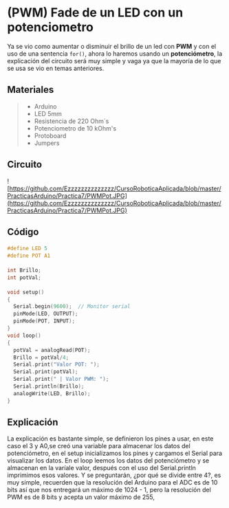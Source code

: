 # (PWM) Fade de un LED con un potenciometro

Ya se vio como aumentar o disminuir el brillo de un led con **PWM** y con el uso de una sentencia ``for()``, ahora lo haremos usando un **potenciómetro**, la explicación del circuito será muy simple y vaga ya que la mayoría de lo que se usa se vio en temas anteriores.

## Materiales
> - Arduino
> - LED 5mm 
> - Resistencia de 220 Ohm´s
> - Potenciometro de 10 kOhm's
> - Protoboard
> - Jumpers

## Circuito
![https://github.com/Ezzzzzzzzzzzzzz/CursoRoboticaAplicada/blob/master/PracticasArduino/Practica7/PWMPot.JPG](https://github.com/Ezzzzzzzzzzzzzz/CursoRoboticaAplicada/blob/master/PracticasArduino/Practica7/PWMPot.JPG)

## Código
```c 
#define LED 5
#define POT A1

int Brillo;
int potVal;

void setup()
{
  Serial.begin(9600);  // Monitor serial
  pinMode(LED, OUTPUT);
  pinMode(POT, INPUT);
}
void loop()
{
  potVal = analogRead(POT);
  Brillo = potVal/4;
  Serial.print("Valor POT: ");
  Serial.print(potVal);
  Serial.print(" | Valor PWM: ");
  Serial.println(Brillo); 
  analogWrite(LED, Brillo);
}
```

## Explicación
La explicación es bastante simple, se definieron los pines a usar, en este caso el 3 y A0,se creó una variable
para almacenar los datos del potenciómetro, en el setup inicializamos los pines y cargamos el Serial para
visualizar los datos.
En el loop leemos los datos del potenciómetro y se almacenan en la varíale valor, después con el uso del Serial.println imprimimos esos valores. Y se preguntarán, ¿por qué se divide entre 4?, es muy simple, recuerden que la resolución del Arduino para el ADC es de 10 bits así que nos entregará un máximo de 1024 - 1, pero la resolución del PWM es de 8 bits y acepta un valor máximo de 255,
<!--stackedit_data:
eyJoaXN0b3J5IjpbLTE2MDczMTc0MjcsMTc0Njc5Nzg4OCwxNz
Y0NDg4MDU0LDk3NTYzMDYxNCw3ODQwODMyNTRdfQ==
-->
